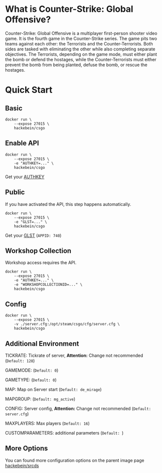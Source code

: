 # What is Counter-Strike: Global Offensive?

Counter-Strike: Global Offensive is a multiplayer first-person shooter video game. It is the fourth game in the Counter-Strike series. The game pits two teams against each other: the Terrorists and the Counter-Terrorists. Both sides are tasked with eliminating the other while also completing separate objectives. The Terrorists, depending on the game mode, must either plant the bomb or defend the hostages, while the Counter-Terrorists must either prevent the bomb from being planted, defuse the bomb, or rescue the hostages.

# Quick Start

## Basic

```
docker run \
    --expose 27015 \
    hackebein/csgo
```

## Enable API

```
docker run \
    --expose 27015 \
    -e "AUTHKEY=..." \
    hackebein/csgo
```
Get your [AUTHKEY](http://steamcommunity.com/dev/apikey)

## Public
If you have activated the API, this step happens automatically.

```
docker run \
    --expose 27015 \
    -e "GLST=..." \
    hackebein/csgo
```

Get your [GLST](http://steamcommunity.com/dev/managegameservers) (`APPID: 740`)

## Workshop Collection
Workshop access requires the API.

```
docker run \
    --expose 27015 \
    -e "AUTHKEY=..." \
    -e "WORKSHOPCOLLECTIONID=..." \
    hackebein/csgo
```

## Config

```
docker run \
    --expose 27015 \
    -v ./server.cfg:/opt/steam/csgo/cfg/server.cfg \
    hackebein/csgo
```

## Additional Environment

TICKRATE: Tickrate of server, **Attention:** Change not recommended
(`Default: 128`)

GAMEMODE:
(`Default: 0`)

GAMETYPE:
(`Default: 0`)

MAP: Map on Server start
(`Default: de_mirage`)

MAPGROUP:
(`Default: mg_active`)

CONFIG: Server config, **Attention:** Change not recommended
(`Default: server.cfg`)

MAXPLAYERS: Max players
(`Default: 16`)

CUSTOMPARAMETERS: additional parameters
(`Default: `)

## More Options

You can found more configuration options on the parent image page [hackebein/srcds](https://hub.docker.com/r/hackebein/srcds)
